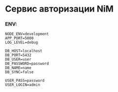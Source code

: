 # Сервис авторизации NiM

### ENV:
```
NODE_ENV=development
APP_PORT=5000
LOG_LEVEL=debug

DB_HOST=localhost
DB_PORT=5432
DB_USER=user
DB_PASSWORD=password
DB_NAME=name
DB_SYNC=false

USER_PASS=password
USER_LOGIN=admin
```
